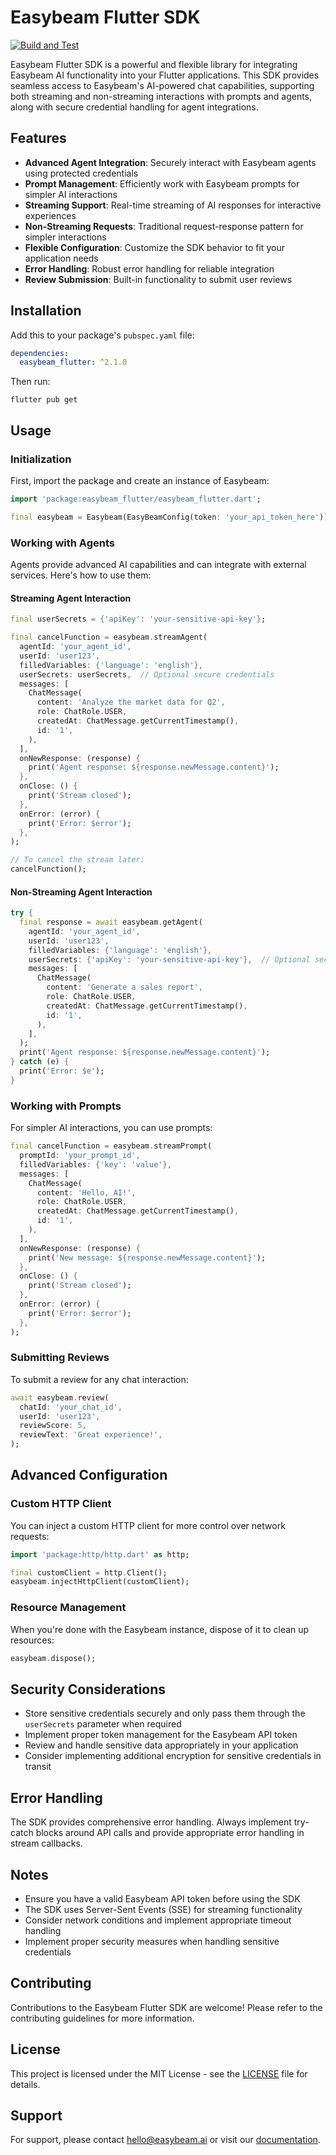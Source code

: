 # Easybeam Flutter SDK

[![Build and Test](https://github.com/easybeamai/easybeam_flutter/actions/workflows/ci.yml/badge.svg)](https://github.com/easybeamai/easybeam_flutter/actions)

Easybeam Flutter SDK is a powerful and flexible library for integrating Easybeam AI functionality into your Flutter applications. This SDK provides seamless access to Easybeam's AI-powered chat capabilities, supporting both streaming and non-streaming interactions with prompts and agents, along with secure credential handling for agent integrations.

## Features

- **Advanced Agent Integration**: Securely interact with Easybeam agents using protected credentials
- **Prompt Management**: Efficiently work with Easybeam prompts for simpler AI interactions
- **Streaming Support**: Real-time streaming of AI responses for interactive experiences
- **Non-Streaming Requests**: Traditional request-response pattern for simpler interactions
- **Flexible Configuration**: Customize the SDK behavior to fit your application needs
- **Error Handling**: Robust error handling for reliable integration
- **Review Submission**: Built-in functionality to submit user reviews

## Installation

Add this to your package's `pubspec.yaml` file:

```yaml
dependencies:
  easybeam_flutter: ^2.1.0
```

Then run:

```
flutter pub get
```

## Usage

### Initialization

First, import the package and create an instance of Easybeam:

```dart
import 'package:easybeam_flutter/easybeam_flutter.dart';

final easybeam = Easybeam(EasyBeamConfig(token: 'your_api_token_here'));
```

### Working with Agents

Agents provide advanced AI capabilities and can integrate with external services. Here's how to use them:

#### Streaming Agent Interaction

```dart
final userSecrets = {'apiKey': 'your-sensitive-api-key'};

final cancelFunction = easybeam.streamAgent(
  agentId: 'your_agent_id',
  userId: 'user123',
  filledVariables: {'language': 'english'},
  userSecrets: userSecrets,  // Optional secure credentials
  messages: [
    ChatMessage(
      content: 'Analyze the market data for Q2',
      role: ChatRole.USER,
      createdAt: ChatMessage.getCurrentTimestamp(),
      id: '1',
    ),
  ],
  onNewResponse: (response) {
    print('Agent response: ${response.newMessage.content}');
  },
  onClose: () {
    print('Stream closed');
  },
  onError: (error) {
    print('Error: $error');
  },
);

// To cancel the stream later:
cancelFunction();
```

#### Non-Streaming Agent Interaction

```dart
try {
  final response = await easybeam.getAgent(
    agentId: 'your_agent_id',
    userId: 'user123',
    filledVariables: {'language': 'english'},
    userSecrets: {'apiKey': 'your-sensitive-api-key'},  // Optional secure credentials
    messages: [
      ChatMessage(
        content: 'Generate a sales report',
        role: ChatRole.USER,
        createdAt: ChatMessage.getCurrentTimestamp(),
        id: '1',
      ),
    ],
  );
  print('Agent response: ${response.newMessage.content}');
} catch (e) {
  print('Error: $e');
}
```

### Working with Prompts

For simpler AI interactions, you can use prompts:

```dart
final cancelFunction = easybeam.streamPrompt(
  promptId: 'your_prompt_id',
  filledVariables: {'key': 'value'},
  messages: [
    ChatMessage(
      content: 'Hello, AI!',
      role: ChatRole.USER,
      createdAt: ChatMessage.getCurrentTimestamp(),
      id: '1',
    ),
  ],
  onNewResponse: (response) {
    print('New message: ${response.newMessage.content}');
  },
  onClose: () {
    print('Stream closed');
  },
  onError: (error) {
    print('Error: $error');
  },
);
```

### Submitting Reviews

To submit a review for any chat interaction:

```dart
await easybeam.review(
  chatId: 'your_chat_id',
  userId: 'user123',
  reviewScore: 5,
  reviewText: 'Great experience!',
);
```

## Advanced Configuration

### Custom HTTP Client

You can inject a custom HTTP client for more control over network requests:

```dart
import 'package:http/http.dart' as http;

final customClient = http.Client();
easybeam.injectHttpClient(customClient);
```

### Resource Management

When you're done with the Easybeam instance, dispose of it to clean up resources:

```dart
easybeam.dispose();
```

## Security Considerations

- Store sensitive credentials securely and only pass them through the `userSecrets` parameter when required
- Implement proper token management for the Easybeam API token
- Review and handle sensitive data appropriately in your application
- Consider implementing additional encryption for sensitive credentials in transit

## Error Handling

The SDK provides comprehensive error handling. Always implement try-catch blocks around API calls and provide appropriate error handling in stream callbacks.

## Notes

- Ensure you have a valid Easybeam API token before using the SDK
- The SDK uses Server-Sent Events (SSE) for streaming functionality
- Consider network conditions and implement appropriate timeout handling
- Implement proper security measures when handling sensitive credentials

## Contributing

Contributions to the Easybeam Flutter SDK are welcome! Please refer to the contributing guidelines for more information.

## License

This project is licensed under the MIT License - see the [LICENSE](LICENSE) file for details.

## Support

For support, please contact hello@easybeam.ai or visit our [documentation](https://docs.easybeam.ai).
